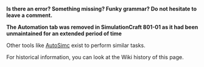 **Is there an error? Something missing? Funky grammar? Do not hesitate to leave a comment.**

**The Automation tab was removed in SimulationCraft 801-01 as it had been unmaintained for an extended period of time**

Other tools like [AutoSimc](https://github.com/SimCMinMax/AutoSimC) exist to perform similar tasks.

For historical information, you can look at the Wiki history of this page.